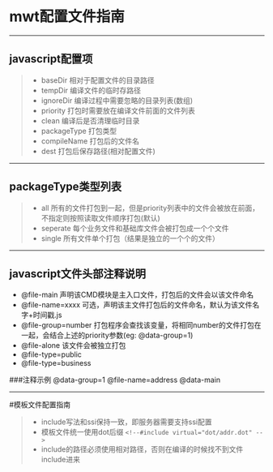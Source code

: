 ﻿# mwt配置文件指南

---
## javascript配置项
> * baseDir       相对于配置文件的目录路径
> * tempDir       编译文件的临时存路径
> * ignoreDir     编译过程中需要忽略的目录列表(数组)
> * priority      打包时需要放在编译文件前面的文件列表
> * clean         编译后是否清理临时目录
> * packageType   打包类型
> * compileName   打包后的文件名
> * dest          打包后保存路径(相对配置文件)

---
## packageType类型列表
> * all   	所有的文件打包到一起，但是priority列表中的文件会被放在前面，不指定则按照读取文件顺序打包(默认)
> * seperate  每个业务文件和基础库文件会被打包成一个个文件
> * single  所有文件单个打包（结果是独立的一个个的文件）

---
## javascript文件头部注释说明

 - @file-main   		声明该CMD模块是主入口文件，打包后的文件会以该文件命名
 - @file-name=xxxx   	可选，声明该主文件打包后的文件命名，默认为该文件名字+时间戳.js
 - @file-group=number   打包程序会查找该变量，将相同number的文件打包在一起，会结合上述的priority参数(eg: @data-group=1)
 - @file-alone  		该文件会被独立打包
 - @file-type=public
 - @file-type=business

###注释示例
	@data-group=1
  	@file-name=address
  	@data-main

----------

 #模板文件配置指南
 	
> - include写法和ssi保持一致，即服务器需要支持ssi配置
> - 模板文件统一使用dot后缀 `<!--#include virtual="dot/addr.dot" -->`
> - include的路径必须使用相对路径，否则在编译的时候找不到文件include进来
 